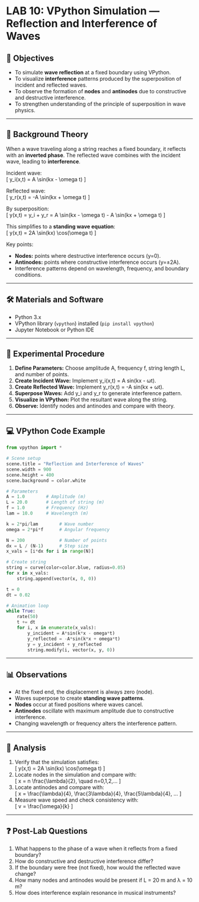 # LAB 10: VPython Simulation — Reflection and Interference of Waves  

## 🎯 Objectives
- To simulate **wave reflection** at a fixed boundary using VPython.  
- To visualize **interference** patterns produced by the superposition of incident and reflected waves.  
- To observe the formation of **nodes** and **antinodes** due to constructive and destructive interference.  
- To strengthen understanding of the principle of superposition in wave physics.  

---

## 📖 Background Theory

When a wave traveling along a string reaches a fixed boundary, it reflects with an **inverted phase**. The reflected wave combines with the incident wave, leading to **interference**.  

Incident wave:  
\[ y_i(x,t) = A \sin(kx - \omega t) \]  

Reflected wave:  
\[ y_r(x,t) = -A \sin(kx + \omega t) \]  

By superposition:  
\[ y(x,t) = y_i + y_r = A \sin(kx - \omega t) - A \sin(kx + \omega t) \]  

This simplifies to a **standing wave equation**:  
\[ y(x,t) = 2A \sin(kx) \cos(\omega t) \]  

Key points:  
- **Nodes:** points where destructive interference occurs (y=0).  
- **Antinodes:** points where constructive interference occurs (y=±2A).  
- Interference patterns depend on wavelength, frequency, and boundary conditions.  

---

## 🛠 Materials and Software
- Python 3.x  
- VPython library (`vpython`) installed (`pip install vpython`)  
- Jupyter Notebook or Python IDE  

---

## 🧪 Experimental Procedure
1. **Define Parameters:** Choose amplitude A, frequency f, string length L, and number of points.  
2. **Create Incident Wave:** Implement y_i(x,t) = A sin(kx - ωt).  
3. **Create Reflected Wave:** Implement y_r(x,t) = -A sin(kx + ωt).  
4. **Superpose Waves:** Add y_i and y_r to generate interference pattern.  
5. **Visualize in VPython:** Plot the resultant wave along the string.  
6. **Observe:** Identify nodes and antinodes and compare with theory.  

---

## 💻 VPython Code Example

```python
from vpython import *

# Scene setup
scene.title = "Reflection and Interference of Waves"
scene.width = 900
scene.height = 400
scene.background = color.white

# Parameters
A = 1.0        # Amplitude (m)
L = 20.0       # Length of string (m)
f = 1.0        # Frequency (Hz)
lam = 10.0     # Wavelength (m)

k = 2*pi/lam        # Wave number
omega = 2*pi*f      # Angular frequency

N = 200             # Number of points
dx = L / (N-1)      # Step size
x_vals = [i*dx for i in range(N)]

# Create string
string = curve(color=color.blue, radius=0.05)
for x in x_vals:
    string.append(vector(x, 0, 0))

t = 0
dt = 0.02

# Animation loop
while True:
    rate(50)
    t += dt
    for i, x in enumerate(x_vals):
        y_incident = A*sin(k*x - omega*t)
        y_reflected = -A*sin(k*x + omega*t)
        y = y_incident + y_reflected
        string.modify(i, vector(x, y, 0))

```

---

## 📊 Observations
- At the fixed end, the displacement is always zero (node).  
- Waves superpose to create **standing wave patterns**.  
- **Nodes** occur at fixed positions where waves cancel.  
- **Antinodes** oscillate with maximum amplitude due to constructive interference.  
- Changing wavelength or frequency alters the interference pattern.  

---

## 📝 Analysis
1. Verify that the simulation satisfies:  
   \[ y(x,t) = 2A \sin(kx) \cos(\omega t) \]  
2. Locate nodes in the simulation and compare with:  
   \[ x = n \frac{\lambda}{2}, \quad n=0,1,2,... \]  
3. Locate antinodes and compare with:  
   \[ x = \frac{\lambda}{4}, \frac{3\lambda}{4}, \frac{5\lambda}{4}, ... \]  
4. Measure wave speed and check consistency with:  
   \[ v = \frac{\omega}{k} \]  

---

## ❓ Post-Lab Questions
1. What happens to the phase of a wave when it reflects from a fixed boundary?  
2. How do constructive and destructive interference differ?  
3. If the boundary were free (not fixed), how would the reflected wave change?  
4. How many nodes and antinodes would be present if L = 20 m and λ = 10 m?  
5. How does interference explain resonance in musical instruments?  

